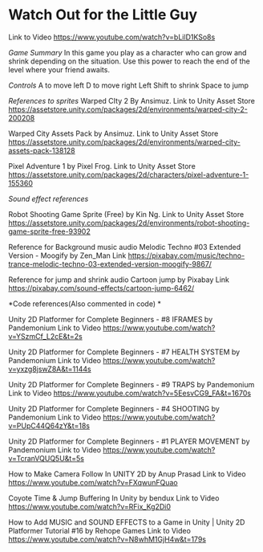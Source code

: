 # Watch Out for the Little Guy
Link to Video
https://www.youtube.com/watch?v=bLilD1KSo8s

*Game Summary*
In this game you play as a character who can grow and shrink depending on the situation. Use this power to reach the end of the level where your friend awaits.

*Controls*
A to move left
D to move right
Left Shift to shrink
Space to jump

*References to sprites*
Warped CIty 2 By Ansimuz. Link to Unity Asset Store https://assetstore.unity.com/packages/2d/environments/warped-city-2-200208

Warped City Assets Pack by Ansimuz. Link to Unity Asset Store https://assetstore.unity.com/packages/2d/environments/warped-city-assets-pack-138128

Pixel Adventure 1 by Pixel Frog. Link to Unity Asset Store https://assetstore.unity.com/packages/2d/characters/pixel-adventure-1-155360


*Sound effect references*

Robot Shooting Game Sprite (Free) by Kin Ng. Link to Unity Asset Store https://assetstore.unity.com/packages/2d/environments/robot-shooting-game-sprite-free-93902

Reference for Background music audio
Melodic Techno #03 Extended Version - Moogify by Zen_Man
Link https://pixabay.com/music/techno-trance-melodic-techno-03-extended-version-moogify-9867/

Reference for jump and shrink audio
Cartoon jump by Pixabay
Link https://pixabay.com/sound-effects/cartoon-jump-6462/

*Code references(Also commented in code) *

Unity 2D Platformer for Complete Beginners - #8 IFRAMES by Pandemonium
Link to Video https://www.youtube.com/watch?v=YSzmCf_L2cE&t=2s

Unity 2D Platformer for Complete Beginners - #7 HEALTH SYSTEM by Pandemonium
Link to Video https://www.youtube.com/watch?v=yxzg8jswZ8A&t=1144s

Unity 2D Platformer for Complete Beginners - #9 TRAPS by Pandemonium
Link to Video https://www.youtube.com/watch?v=5EesvCG9_FA&t=1670s

Unity 2D Platformer for Complete Beginners - #4 SHOOTING by Pandemonium
Link to Video https://www.youtube.com/watch?v=PUpC44Q64zY&t=18s

Unity 2D Platformer for Complete Beginners - #1 PLAYER MOVEMENT by Pandemonium
Link to Video https://www.youtube.com/watch?v=TcranVQUQ5U&t=5s

How to Make Camera Follow In UNITY 2D by Anup Prasad
Link to Video https://www.youtube.com/watch?v=FXqwunFQuao

Coyote Time & Jump Buffering In Unity by bendux
Link to Video https://www.youtube.com/watch?v=RFix_Kg2Di0

How to Add MUSIC and SOUND EFFECTS to a Game in Unity | Unity 2D Platformer Tutorial #16 by Rehope Games
Link to Video https://www.youtube.com/watch?v=N8whM1GjH4w&t=179s





